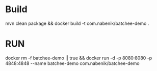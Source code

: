 # Build
mvn clean package && docker build -t com.nabenik/batchee-demo .

# RUN

docker rm -f batchee-demo || true && docker run -d -p 8080:8080 -p 4848:4848 --name batchee-demo com.nabenik/batchee-demo 